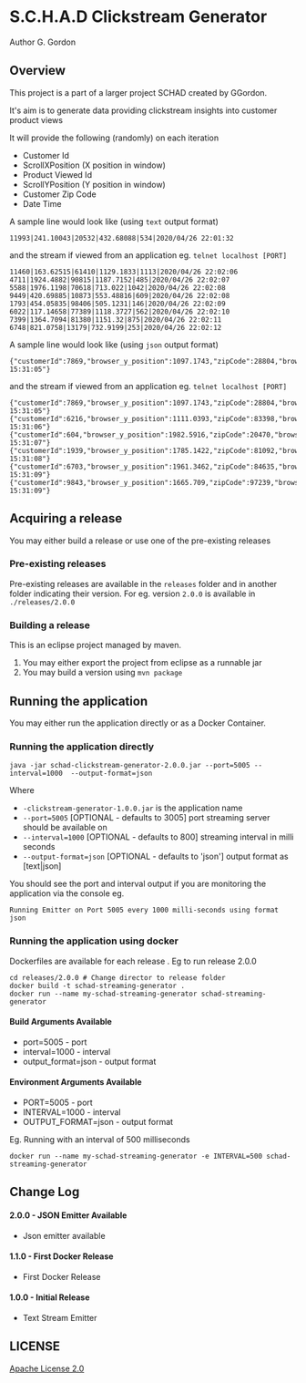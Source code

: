 # S.C.H.A.D Clickstream Generator

Author G. Gordon	

## Overview

This project is a part of a larger project SCHAD created by GGordon.

It's aim is to generate data providing clickstream insights into customer product views

It will provide the following (randomly) on each iteration

- Customer Id
- ScrollXPosition (X position in window)
- Product Viewed Id
- ScrollYPosition (Y position in window)
- Customer Zip Code
- Date Time

A sample line would look like (using `text` output format)
```
11993|241.10043|20532|432.68088|534|2020/04/26 22:01:32
```

and the stream if viewed from an application eg. `telnet localhost [PORT]`
```
11460|163.62515|61410|1129.1833|1113|2020/04/26 22:02:06
4711|1924.4882|90815|1187.7152|485|2020/04/26 22:02:07
5588|1976.1198|70618|713.022|1042|2020/04/26 22:02:08
9449|420.69885|10873|553.48816|609|2020/04/26 22:02:08
1793|454.05835|98406|505.1231|146|2020/04/26 22:02:09
6022|117.14658|77389|1118.3727|562|2020/04/26 22:02:10
7399|1364.7094|81380|1151.32|875|2020/04/26 22:02:11
6748|821.0758|13179|732.9199|253|2020/04/26 22:02:12
```

A sample line would look like (using `json` output format)
```
{"customerId":7869,"browser_y_position":1097.1743,"zipCode":28804,"browser_x_position":774.58954,"productId":1274,"date_time":"2020/05/18 15:31:05"}
```
and the stream if viewed from an application eg. `telnet localhost [PORT]`
```
{"customerId":7869,"browser_y_position":1097.1743,"zipCode":28804,"browser_x_position":774.58954,"productId":1274,"date_time":"2020/05/18 15:31:05"}
{"customerId":6216,"browser_y_position":1111.0393,"zipCode":83398,"browser_x_position":783.7781,"productId":974,"date_time":"2020/05/18 15:31:06"}
{"customerId":604,"browser_y_position":1982.5916,"zipCode":20470,"browser_x_position":708.27356,"productId":161,"date_time":"2020/05/18 15:31:07"}
{"customerId":1939,"browser_y_position":1785.1422,"zipCode":81092,"browser_x_position":1068.0463,"productId":1062,"date_time":"2020/05/18 15:31:08"}
{"customerId":6703,"browser_y_position":1961.3462,"zipCode":84635,"browser_x_position":153.77553,"productId":591,"date_time":"2020/05/18 15:31:09"}
{"customerId":9843,"browser_y_position":1665.709,"zipCode":97239,"browser_x_position":309.40805,"productId":801,"date_time":"2020/05/18 15:31:09"}
```

## Acquiring a release

You may either build a release or use one of the pre-existing releases

### Pre-existing releases

Pre-existing releases are available in the `releases` folder and in another folder indicating their version. For eg. version `2.0.0` is available in `./releases/2.0.0`

### Building a release

This is an eclipse project managed by maven. 

1. You may either export the project from eclipse as a runnable jar
2. You may build a version using `mvn package`

## Running the application

You may either run the application directly or as a Docker Container.

### Running the application directly

```
java -jar schad-clickstream-generator-2.0.0.jar --port=5005 --interval=1000  --output-format=json
```

Where 
  - `-clickstream-generator-1.0.0.jar` is the application name
  - `--port=5005`  [OPTIONAL - defaults to 3005] port streaming server should be available on
  - `--interval=1000`  [OPTIONAL - defaults to 800] streaming interval in milli seconds
  - `--output-format=json`  [OPTIONAL - defaults to 'json'] output format as [text|json]

You should see the port and interval output if you are monitoring the application via the console eg.
```
Running Emitter on Port 5005 every 1000 milli-seconds using format json
```

### Running the application using docker

Dockerfiles are available for each release . Eg to run release 2.0.0
```
cd releases/2.0.0 # Change director to release folder
docker build -t schad-streaming-generator .
docker run --name my-schad-streaming-generator schad-streaming-generator
```
#### Build Arguments Available
- port=5005 - port
- interval=1000 - interval
- output_format=json - output format

#### Environment Arguments Available
- PORT=5005 - port
- INTERVAL=1000 - interval
- OUTPUT_FORMAT=json - output format

Eg. Running with an interval of 500 milliseconds
```
docker run --name my-schad-streaming-generator -e INTERVAL=500 schad-streaming-generator
```

## Change Log

#### 2.0.0 - JSON Emitter Available
- Json emitter available 
#### 1.1.0 - First Docker Release
- First Docker Release
#### 1.0.0 - Initial Release
- Text Stream Emitter

## LICENSE

[Apache License 2.0](https://www.apache.org/licenses/LICENSE-2.0)


